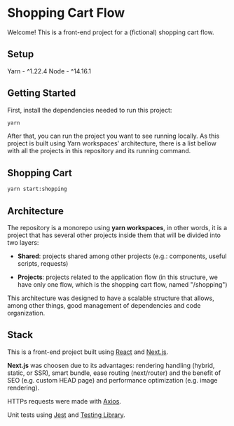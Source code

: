 # Shopping Cart Flow

Welcome!
This is a front-end project for a (fictional) shopping cart flow.

## Setup

Yarn - ^1.22.4
Node - ^14.16.1

## Getting Started

First, install the dependencies needed to run this project:

```bash
yarn
```

After that, you can run the project you want to see running locally.
As this project is built using Yarn workspaces' architecture, there is a list bellow with all the projects in this repository and its running command.

## Shopping Cart

```bash
yarn start:shopping
```

## Architecture

The repository is a monorepo using **yarn workspaces**, in other words, it is a project that has several other projects inside them that will be divided into two layers:

- **Shared**: projects shared among other projects (e.g.: components, useful scripts, requests)

- **Projects**: projects related to the application flow (in this structure, we have only one flow, which is the shopping cart flow, named "/shopping")

This architecture was designed to have a scalable structure that allows, among other things, good management of dependencies and code organization.

## Stack

This is a front-end project built using [React](https://pt-br.reactjs.org/) and [Next.js](https://nextjs.org/).

**Next.js** was choosen due to its advantages: rendering handling (hybrid, static, or SSR), smart bundle, ease routing (next/router) and the benefit of SEO (e.g. custom HEAD page) and performance optimization (e.g. image rendering).

HTTPs requests were made with [Axios](https://axios-http.com/ptbr/).

Unit tests using [Jest](https://jestjs.io/pt-BR/) and [Testing Library](https://testing-library.com/).
